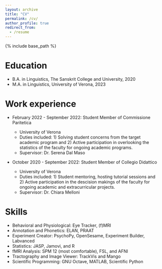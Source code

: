 ```yaml
---
layout: archive
title: "CV"
permalink: /cv/
author_profile: true
redirect_from:
  - /resume
---
```


{% include base_path %}

Education
======
* B.A. in Linguistics, The Sanskrit College and University, 2020
* M.A. in Linguistics, University of Verona, 2023


Work experience
======

* February 2022 - September 2022: Student Member of Commissione Paritetica
  * University of Verona
  * Duties included: 1) Solving student concerns from the target academic program and 2) Active participation in overlooking the statistics of the faculty for ongoing academic programs.
  * Supervisor: Dr. Serena Dal Maso


* October 2020 - September 2022: Student Member of Collegio Didattico
  * University of Verona
  * Duties included: 1) Student mentoring, hosting tutorial sessions and 2) Active participation in the descision makings of the faculty for ongoing academic and extracurricular projects.
  * Supervisor: Dr. Chiara Melloni
  
Skills
======
* Behavioral and Physiological: Eye Tracker, (f)MRI
* Annotation and Phonetics: ELAN, PRAAT
* Experiment Creator: PsychoPy, OpenSesame, Experiment Builder, Labvanced  
* Statistics: JASP, Jamovi, and R
* fMRI Analysis: SPM 12 (most comfortable), FSL, and AFNI 
* Tractography and Image Viewer: TrackVis and Mango
* Scientific Programming: GNU Octave, MATLAB, Scientific Python 

